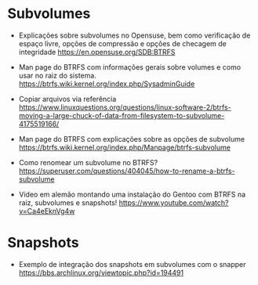 

# Subvolumes

* Explicações sobre subvolumes no Opensuse, bem como verificação de espaço livre, opções de compressão e opções de checagem de integridade
https://en.opensuse.org/SDB:BTRFS

* Man page do BTRFS com informações gerais sobre volumes e como usar no raiz do sistema.
https://btrfs.wiki.kernel.org/index.php/SysadminGuide

* Copiar arquivos via referência
https://www.linuxquestions.org/questions/linux-software-2/btrfs-moving-a-large-chuck-of-data-from-filesystem-to-subvolume-4175519166/

* Man page do BTRFS com explicações sobre as opções de subvolume
https://btrfs.wiki.kernel.org/index.php/Manpage/btrfs-subvolume

* Como renomear um subvolume no BTRFS?
https://superuser.com/questions/404045/how-to-rename-a-btrfs-subvolume

* Vídeo em alemão montando uma instalação do Gentoo com BTRFS na raiz, subvolumes e snapshots!
https://www.youtube.com/watch?v=Ca4eEknVg4w

# Snapshots

* Exemplo de integração dos snapshots em subvolumes com o snapper
https://bbs.archlinux.org/viewtopic.php?id=194491
